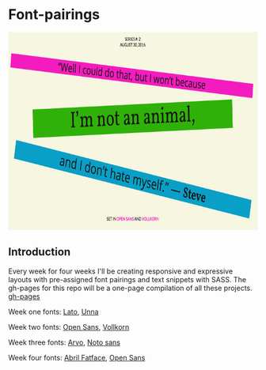 # Font-pairings

<img src="img/font-pairing.png" alt="font pairing example" height="400" width="700" />

## Introduction
Every week for four weeks I'll be creating responsive and expressive layouts with pre-assigned font pairings and text snippets with SASS. The gh-pages for this repo will be a one-page compilation of all these projects. [gh-pages](https://swanie21.github.io/font-pairings/ )

Week one fonts:
[Lato](https://fonts.google.com/specimen/Lato?category=Sans+Serif),
[Unna](https://fonts.google.com/specimen/Unna?category=Serif,Sans+Serif&query=unna)

Week two fonts:
[Open Sans](https://fonts.google.com/specimen/Open+Sans),
[Vollkorn](https://fonts.google.com/specimen/Vollkorn)

Week three fonts:
[Arvo](https://fonts.google.com/specimen/Arvo),
[Noto sans](https://fonts.google.com/specimen/Noto+Sans)

Week four fonts:
[Abril Fatface](https://fonts.google.com/specimen/Abril+Fatface),
[Open Sans](https://fonts.google.com/specimen/Open+Sans)
